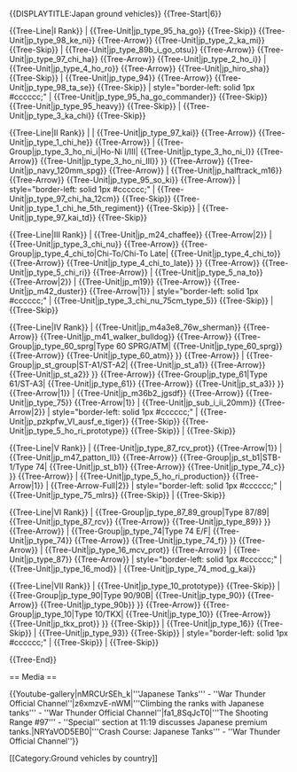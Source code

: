 {{DISPLAYTITLE:Japan ground vehicles}}
{{Tree-Start|6}}

{{Tree-Line|I Rank}}
|
{{Tree-Unit|jp_type_95_ha_go}}
{{Tree-Skip}}
{{Tree-Unit|jp_type_98_ke_ni}}
{{Tree-Arrow}}
{{Tree-Unit|jp_type_2_ka_mi}}
{{Tree-Skip}}
|
{{Tree-Unit|jp_type_89b_i_go_otsu}}
{{Tree-Arrow}}
{{Tree-Unit|jp_type_97_chi_ha}}
{{Tree-Arrow}}
{{Tree-Unit|jp_type_2_ho_i}}
|
{{Tree-Unit|jp_type_4_ho_ro}}
{{Tree-Arrow}}
{{Tree-Unit|jp_hiro_sha}}
{{Tree-Skip}}
|
{{Tree-Unit|jp_type_94}}
{{Tree-Arrow}}
{{Tree-Unit|jp_type_98_ta_se}}
{{Tree-Skip}}
| style="border-left: solid 1px #cccccc;" |
{{Tree-Unit|jp_type_95_ha_go_commander}}
{{Tree-Skip}}
{{Tree-Unit|jp_type_95_heavy}}
{{Tree-Skip}}
|
{{Tree-Unit|jp_type_3_ka_chi}}
{{Tree-Skip}}

{{Tree-Line|II Rank}}
|
|
{{Tree-Unit|jp_type_97_kai}}
{{Tree-Arrow}}
{{Tree-Unit|jp_type_1_chi_he}}
{{Tree-Arrow}}
|
{{Tree-Group|jp_type_3_ho_ni_i|Ho-Ni I/III|
  {{Tree-Unit|jp_type_3_ho_ni_I}}
{{Tree-Arrow}}
{{Tree-Unit|jp_type_3_ho_ni_III}}
}}
{{Tree-Arrow}}
{{Tree-Unit|jp_navy_120mm_spg}}
{{Tree-Arrow}}
|
{{Tree-Unit|jp_halftrack_m16}}
{{Tree-Arrow}}
{{Tree-Unit|jp_type_95_so_ki}}
{{Tree-Arrow}}
| style="border-left: solid 1px #cccccc;" |
{{Tree-Unit|jp_type_97_chi_ha_12cm}}
{{Tree-Skip}}
{{Tree-Unit|jp_type_1_chi_he_5th_regiment}}
{{Tree-Skip}}
|
{{Tree-Unit|jp_type_97_kai_td}}
{{Tree-Skip}}

{{Tree-Line|III Rank}}
|
{{Tree-Unit|jp_m24_chaffee}}
{{Tree-Arrow|2}}
|
{{Tree-Unit|jp_type_3_chi_nu}}
{{Tree-Arrow}}
{{Tree-Group|jp_type_4_chi_to|Chi-To/Chi-To Late|
  {{Tree-Unit|jp_type_4_chi_to}}
{{Tree-Arrow}}
{{Tree-Unit|jp_type_4_chi_to_late}}
}}
{{Tree-Arrow}}
{{Tree-Unit|jp_type_5_chi_ri}}
{{Tree-Arrow}}
|
{{Tree-Unit|jp_type_5_na_to}}
{{Tree-Arrow|2}}
|
{{Tree-Unit|jp_m19}}
{{Tree-Arrow}}
{{Tree-Unit|jp_m42_duster}}
{{Tree-Arrow|1}}
| style="border-left: solid 1px #cccccc;" |
{{Tree-Unit|jp_type_3_chi_nu_75cm_type_5}}
{{Tree-Skip}}
|
{{Tree-Skip}}

{{Tree-Line|IV Rank}}
|
{{Tree-Unit|jp_m4a3e8_76w_sherman}}
{{Tree-Arrow}}
{{Tree-Unit|jp_m41_walker_bulldog}}
{{Tree-Arrow}}
{{Tree-Group|jp_type_60_sprg|Type 60 SPRG/ATM|
  {{Tree-Unit|jp_type_60_sprg}}
{{Tree-Arrow}}
{{Tree-Unit|jp_type_60_atm}}
}}
{{Tree-Arrow}}
|
{{Tree-Group|jp_st_group|ST-A1/ST-A2|
  {{Tree-Unit|jp_st_a1}}
{{Tree-Arrow}}
{{Tree-Unit|jp_st_a2}}
}}
{{Tree-Arrow}}
{{Tree-Group|jp_type_61|Type 61/ST-A3|
  {{Tree-Unit|jp_type_61}}
{{Tree-Arrow}}
{{Tree-Unit|jp_st_a3}}
}}
{{Tree-Arrow|1}}
|
{{Tree-Unit|jp_m36b2_jgsdf}}
{{Tree-Arrow}}
{{Tree-Unit|jp_type_75}}
{{Tree-Arrow|1}}
|
{{Tree-Unit|jp_sub_i_ii_20mm}}
{{Tree-Arrow|2}}
| style="border-left: solid 1px #cccccc;" |
{{Tree-Unit|jp_pzkpfw_VI_ausf_e_tiger}}
{{Tree-Skip}}
{{Tree-Unit|jp_type_5_ho_ri_prototype}}
{{Tree-Skip}}
|
{{Tree-Skip}}

{{Tree-Line|V Rank}}
|
{{Tree-Unit|jp_type_87_rcv_prot}}
{{Tree-Arrow|1}}
|
{{Tree-Unit|jp_m47_patton_II}}
{{Tree-Arrow}}
{{Tree-Group|jp_st_b1|STB-1/Type 74|
  {{Tree-Unit|jp_st_b1}}
{{Tree-Arrow}}
{{Tree-Unit|jp_type_74_c}}
}}
{{Tree-Arrow}}
|
{{Tree-Unit|jp_type_5_ho_ri_production}}
{{Tree-Arrow|1}}
|
{{Tree-Arrow-Full|2}}
| style="border-left: solid 1px #cccccc;" |
{{Tree-Unit|jp_type_75_mlrs}}
{{Tree-Skip}}
|
{{Tree-Skip}}

{{Tree-Line|VI Rank}}
|
{{Tree-Group|jp_type_87_89_group|Type 87/89|
  {{Tree-Unit|jp_type_87_rcv}}
{{Tree-Arrow}}
{{Tree-Unit|jp_type_89}}
}}
{{Tree-Arrow}}
|
{{Tree-Group|jp_type_74|Type 74 E/F|
  {{Tree-Unit|jp_type_74}}
{{Tree-Arrow}}
{{Tree-Unit|jp_type_74_f}}
}}
{{Tree-Arrow}}
|
{{Tree-Unit|jp_type_16_mcv_prot}}
{{Tree-Arrow}}
|
{{Tree-Unit|jp_type_87}}
{{Tree-Arrow}}
| style="border-left: solid 1px #cccccc;" |
{{Tree-Unit|jp_type_16_mod}}
|
{{Tree-Unit|jp_type_74_mod_g_kai}}

{{Tree-Line|VII Rank}}
|
{{Tree-Unit|jp_type_10_prototype}}
{{Tree-Skip}}
|
{{Tree-Group|jp_type_90|Type 90/90B|
  {{Tree-Unit|jp_type_90}}
{{Tree-Arrow}}
{{Tree-Unit|jp_type_90b}}
}}
{{Tree-Arrow}}
{{Tree-Group|jp_type_10|Type 10/TKX|
  {{Tree-Unit|jp_type_10}}
{{Tree-Arrow}}
{{Tree-Unit|jp_tkx_prot}}
}}
{{Tree-Skip}}
|
{{Tree-Unit|jp_type_16}}
{{Tree-Skip}}
|
{{Tree-Unit|jp_type_93}}
{{Tree-Skip}}
| style="border-left: solid 1px #cccccc;" |
{{Tree-Skip}}
|
{{Tree-Skip}}

{{Tree-End}}

== Media ==

<!-- ''Excellent additions to the article would be video guides, screenshots from the game, and photos.'' -->

{{Youtube-gallery|nMRCUrSEh_k|'''Japanese Tanks''' - ''War Thunder Official Channel''|z6xmzvE-nWM|'''Climbing the ranks with Japanese tanks'''  - ''War Thunder Official Channel''|fa1_8SqJcT0|'''The Shooting Range #97''' - ''Special'' section at 11:19 discusses Japanese premium tanks.|NRYaVOD5EB0|'''Crash Course: Japanese Tanks'''  - ''War Thunder Official Channel''}}

[[Category:Ground vehicles by country]]
